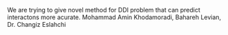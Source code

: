 We are trying to give novel method for DDI problem that can predict interactons more acurate.
Mohammad Amin Khodamoradi, Bahareh Levian, Dr. Changiz Eslahchi
